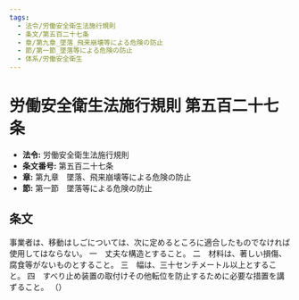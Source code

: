 ```yaml
---
tags:
  - 法令/労働安全衛生法施行規則
  - 条文/第五百二十七条
  - 章/第九章_墜落_飛来崩壊等による危険の防止
  - 節/第一節_墜落等による危険の防止
  - 体系/労働安全衛生
---
```

# 労働安全衛生法施行規則 第五百二十七条

- **法令:** 労働安全衛生法施行規則
- **条文番号:** 第五百二十七条
- **章:** 第九章　墜落、飛来崩壊等による危険の防止
- **節:** 第一節　墜落等による危険の防止

## 条文
事業者は、移動はしごについては、次に定めるところに適合したものでなければ使用してはならない。
一　丈夫な構造とすること。
二　材料は、著しい損傷、腐食等がないものとすること。
三　幅は、三十センチメートル以上とすること。
四　すべり止め装置の取付けその他転位を防止するために必要な措置を講ずること。
（）

